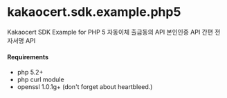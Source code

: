 kakaocert.sdk.example.php5
==============================

Kakaocert SDK Example for PHP 5
자동이체 출금동의 API
본인인증 API
간편 전자서명 API
#### Requirements
+ php 5.2+
+ php curl module
+ openssl 1.0.1g+ (don't forget about heartbleed.)
